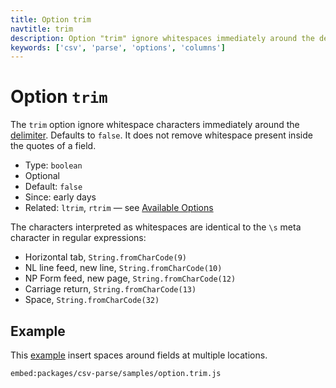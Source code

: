 ```yaml
---
title: Option trim
navtitle: trim
description: Option "trim" ignore whitespaces immediately around the delimiter.
keywords: ['csv', 'parse', 'options', 'columns']
---
```


# Option `trim`

The `trim` option ignore whitespace characters immediately around the [delimiter](/parse/options/delimiter/). Defaults to `false`. It does not remove whitespace present inside the quotes of a field.

* Type: `boolean`
* Optional
* Default: `false`
* Since: early days
* Related: `ltrim`, `rtrim` &mdash; see [Available Options](/parse/options/#available-options)

The characters interpreted as whitespaces are identical to the `\s` meta character in regular expressions:

* Horizontal tab, `String.fromCharCode(9)`
* NL line feed, new line, `String.fromCharCode(10)`
* NP Form feed, new page, `String.fromCharCode(12)`
* Carriage return, `String.fromCharCode(13)`
* Space, `String.fromCharCode(32)`

## Example

This [example](https://github.com/adaltas/node-csv/blob/master/packages/csv-parse/samples/option.trim.js) insert spaces around fields at multiple locations.

`embed:packages/csv-parse/samples/option.trim.js`
